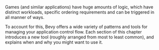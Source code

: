 Games (and similar applications) have huge amounts of logic, which have distinct workloads, specific ordering requirements and can be triggered in all manner of ways.

To account for this, Bevy offers a wide variety of patterns and tools for managing your application control flow.
Each section of this chapter introduces a new tool (roughly arranged from most to least common), and explains when and why you might want to use it.
